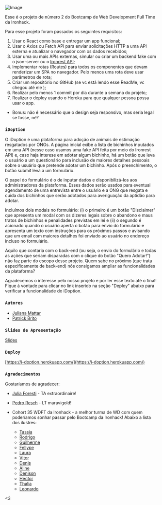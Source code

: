 ![Image](./src/images/logo.png)

Esse é o projeto de número 2 do Bootcamp de Web Development Full Time da Ironhack.

Para esse projeto foram passados os seguintes requisitos:

1. Usar o React como base e entregar um app funcional;
2. Usar o Axios ou Fetch API para enviar solicitações HTTP a uma API externa e atualizar o navegador com os dados recebidos;
3. Usar uma ou mais APIs externas, simular ou criar um backend fake com o json-server ou o [Ironrest API](https://github.com/Tzikas/MONGO_REST);
4. Implementar rotas (Routes) para todos os componentes que devam renderizar um SPA no navegador. Pelo menos uma rota deve usar parâmetros de rota;
5. Criar um repositório no GitHub (se vc está lendo esse ReadMe, vc chegou até ele );
6. Realizar pelo menos 1 commit por dia durante a semana do projeto;
7. Realizar o deploy usando o Heroku para que qualquer pessoa possa usar o app.

- Bonus: não é necessário que o design seja responsivo, mas seria legal se fosse, né?

### `iDoption`

O iDoption é uma plataforma para adoção de animais de estimação resgatados por ONGs. A página inicial exibe a lista de bichinhos inputados em uma API (nesse caso usamos uma fake API feita por meio do Ironrest API) e, caso haja interese em adotar algum bichinho, há um botão que leva o usuário a um questionário para inclusão de maiores detalhes pessoais sobre o usuário que pretende adotar um bichinho. Após o preenchimento, o botão submit leva a um formulário.

O papel do formulário é o de inputar dados e disponibilizá-los aos administradores da plataforma. Esses dados serão usados para eventual agendamento de uma entrevista entre o usuário e a ONG que resgata e cuida dos bichinhos que serão adotados para averiguação da aptidão para adotar.

Incluímos dois modais no formulário: (i) o primeiro é um botão "Disclaimer" que apresenta um modal com os dizeres legais sobre o abandono e maus tratos de bichinhos e penalidades previstas em lei e (ii) o segundo é acionado quando o usuário aperta o botão para envio do formulário e apresenta um texto com instruções para os próximos passos e avisando que um email com maiores detalhes foi enviado ao usuário no endereço incluso no formulário.

Aquilo que contaria com o back-end (ou seja, o envio do formulário e todas as ações que seriam disparadas com o clique do botão "Quero Adotar!") não faz parte do escopo desse projeto. Quem sabe no próximo (que trata especificamente de back-end) nós consigamos ampliar as funcionalidades da plataforma?

Agradecemos o interesse pelo nosso projeto e por ler esse texto até o final! Fique à vontade para clicar no link inserido na seção "Deploy" abaixo para verificar a funcionalidade do iDoption.

### `Autores`

- [Juliana Mattar](https://github.com/JulianaMattar)
- [Patrick Brito](https://github.com/patrickbrito95)

### `Slides de Apresentação`

[Slides](https://docs.google.com/presentation/d/1HBjrXr-JKPM37oSL2oBFUwxVj5PB19fqtOdGv2Cd4ak/edit?usp=sharing)

### `Deploy`

[https://i-doption.herokuapp.com/](https://i-doption.herokuapp.com/)

### `Agradecimentos`

Gostaríamos de agradecer:

- [Julia Foresti](https://github.com/juliajforesti) - TA extraordinaire!
- [Pedro Resch](https://github.com/rschpdr) - LT maravigold!
- Cohort 35 WDFT da Ironhack - a melhor turma de WD com quem poderíamos sonhar passar pelo Bootcamp da Ironhack! Abaixo a lista dos ilustres:

  - [Tassia](https://github.com/tassiaaccioly)
  - [Rodrigo](https://github.com/rodrigomatosrj)
  - [Guilherme](https://github.com/gtretow)
  - [Fellype](https://github.com/FellypeQ)
  - [Laura](https://github.com/lauraferraz5)
  - [Vitor](https://github.com/vmvieira)
  - [Denis](https://github.com/DenisM20)
  - [Aline](https://github.com/IdrissTheCat)
  - [Denison](https://github.com/denisonamaral)
  - [Hector](https://github.com/HectorIH)
  - [Thalia](https://github.com/thaliaberger)
  - [Leonardo](https://github.com/luezu-42)

<3
